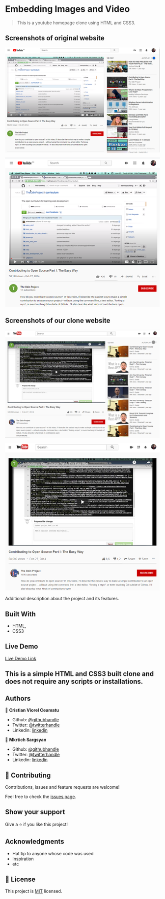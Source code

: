 # Embedding Images and Video

> This is a youtube homepage clone using HTML and CSS3.

## Screenshots of original website
![screenshot](./screenshot-before-1.png)

![screenshot](./screenshot-before-2.png)

## Screenshots of our clone website
![screenshot](./screenshot-after-1.png)

![screenshot](./screenshot-after-2.png)

Additional description about the project and its features.

## Built With

- HTML,
- CSS3

## Live Demo

[Live Demo Link](https://cristianceamatu.github.io/microverse-Embedding-Images-and-Video)


## This is a simple HTML and CSS3 built clone and does not require any scripts or installations.

## Authors

👤 **Cristian Viorel Ceamatu**

- Github: [@githubhandle](https://github.com/cristianCeamatu)
- Twitter: [@twitterhandle](https://twitter.com/CeamatuV)
- Linkedin: [linkedin](https://www.linkedin.com/in/ceamatu-cristian-viorel-7a5469136/)

👤 **Mkrtich Sargsyan**

- Github: [@githubhandle](https://github.com/MkrtichSargsyan)
- Twitter: [@twitterhandle](https://twitter.com/MkrtichSargsyan)
- Linkedin: [linkedin](https://www.linkedin.com/in/mkrtich-sargsyan-921ab0152/)

## 🤝 Contributing

Contributions, issues and feature requests are welcome!

Feel free to check the [issues page](issues/).

## Show your support

Give a ⭐️ if you like this project!

## Acknowledgments

- Hat tip to anyone whose code was used
- Inspiration
- etc

## 📝 License

This project is [MIT](lic.url) licensed.
